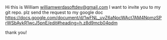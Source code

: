 Hi this is William
williamwerdasoftdev@gmail.com
I want to invite you to my git repo.
plz send the request to my google doc
https://docs.google.com/document/d/1wFNL_uvZ6aNpcWAct7AM4NpmzSPrWSbAykR1wcJ5pnE/edit#heading=h.z8d9mcb04pdm

thank you!

